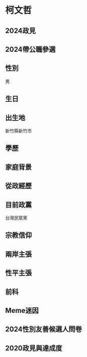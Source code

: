 # 柯文哲

## 2024政見

## 2024帶公職參選

## 性別

男

## 生日

## 出生地

新竹縣新竹市

## 學歷

## 家庭背景

## 從政經歷

## 目前政黨

台灣民眾黨

## 宗教信仰

## 兩岸主張

## 性平主張

## 前科

## Meme迷因

## 2024性別友善候選人問卷

## 2020政見與達成度
